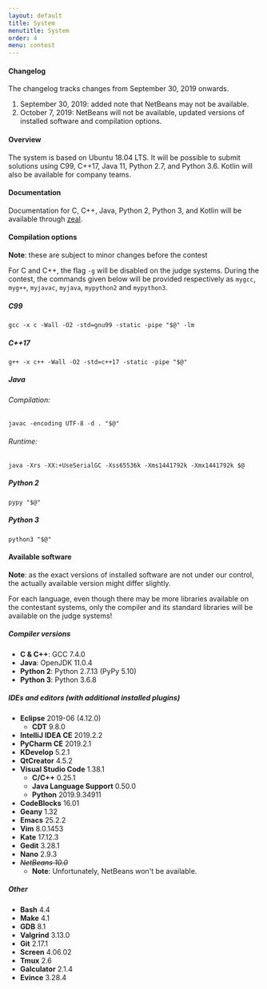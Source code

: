 ```yaml
---
layout: default
title: System
menutitle: System
order: 4
menu: contest
---
```


#### Changelog

The changelog tracks changes from September 30, 2019 onwards.

1. September 30, 2019: added note that NetBeans may not be available.
2. October 7, 2019: NetBeans will not be available, updated versions of installed software and compilation options.

#### Overview

The system is based on Ubuntu 18.04 LTS.
It will be possible to submit solutions using C99, C++17, Java 11, Python 2.7, and Python 3.6.
Kotlin will also be available for company teams.

#### Documentation
Documentation for C, C++, Java, Python 2, Python 3, and Kotlin will be available through [zeal](https://zealdocs.org/).

#### Compilation options
**Note**: these are subject to minor changes before the contest

For C and C++, the flag `-g` will be disabled on the judge systems.
During the contest, the commands given below will be provided respectively as `mygcc`, `myg++`, `myjavac`, `myjava`, `mypython2` and `mypython3`.

##### C99
```
gcc -x c -Wall -O2 -std=gnu99 -static -pipe "$@" -lm
```

##### C++17
```
g++ -x c++ -Wall -O2 -std=c++17 -static -pipe "$@"
```

##### Java

###### Compilation:
````
javac -encoding UTF-8 -d . "$@"
````

###### Runtime:
````
java -Xrs -XX:+UseSerialGC -Xss65536k -Xms1441792k -Xmx1441792k $@
````

##### Python 2
````
pypy "$@"
````

##### Python 3
```
python3 "$@"
```

#### Available software
**Note**: as the exact versions of installed software are not under our control, the actually available version might differ slightly.

For each language, even though there may be more libraries available on the contestant systems,
only the compiler and its standard libraries will be available on the judge systems!

##### Compiler versions
* **C & C++**: GCC 7.4.0
* **Java**: OpenJDK 11.0.4
* **Python 2**: Python 2.7.13 (PyPy 5.10)
* **Python 3**: Python 3.6.8

##### IDEs and editors (with additional installed plugins)
* **Eclipse** 2019-06 (4.12.0)
    * **CDT** 9.8.0
* **IntelliJ IDEA CE** 2019.2.2
* **PyCharm CE** 2019.2.1
* **KDevelop** 5.2.1
* **QtCreator** 4.5.2
* **Visual Studio Code** 1.38.1
    * **C/C++** 0.25.1
    * **Java Language Support** 0.50.0
    * **Python** 2019.9.34911
* **CodeBlocks** 16.01
* **Geany** 1.32
* **Emacs** 25.2.2
* **Vim** 8.0.1453
* **Kate** 17.12.3
* **Gedit** 3.28.1
* **Nano** 2.9.3
* ~~*NetBeans 10.0*~~
    * **Note**: Unfortunately, NetBeans won't be available.

##### Other
* **Bash** 4.4
* **Make** 4.1
* **GDB** 8.1
* **Valgrind** 3.13.0
* **Git** 2.17.1
* **Screen** 4.06.02
* **Tmux** 2.6
* **Galculator** 2.1.4
* **Evince** 3.28.4
